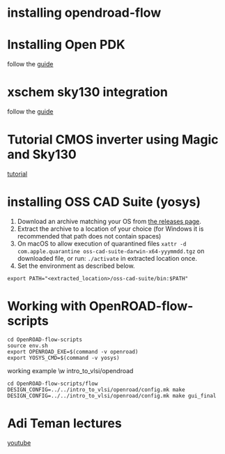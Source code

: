 # installing opendroad-flow 

# Installing Open PDK 

follow the [guide](http://opencircuitdesign.com/open_pdks/index.html)

# xschem sky130 integration 

follow the [guide](https://xschem.sourceforge.io/stefan/xschem_man/tutorial_xschem_sky130.html)

# Tutorial CMOS inverter using Magic and Sky130

[tutorial](http://web02.gonzaga.edu/faculty/talarico/vlsi/13_magic_inverter_sky130.pdf)

# installing OSS CAD Suite (yosys)

1. Download an archive matching your OS from [the releases page](https://github.com/YosysHQ/oss-cad-suite-build/releases/latest).
2. Extract the archive to a location of your choice (for Windows it is recommended that path does not contain spaces)
3. On macOS to allow execution of quarantined files ```xattr -d com.apple.quarantine oss-cad-suite-darwin-x64-yyymmdd.tgz``` on downloaded file, or run: ```./activate``` in extracted location once.
4. Set the environment as described below.

```
export PATH="<extracted_location>/oss-cad-suite/bin:$PATH"
```

# Working with OpenROAD-flow-scripts

```
cd OpenROAD-flow-scripts
source env.sh
export OPENROAD_EXE=$(command -v openroad)
export YOSYS_CMD=$(command -v yosys)
```
working example \w intro_to_vlsi/opendroad
```
cd OpenROAD-flow-scripts/flow
DESIGN_CONFIG=../../intro_to_vlsi/openroad/config.mk make
DESIGN_CONFIG=../../intro_to_vlsi/openroad/config.mk make gui_final
```

# Adi Teman lectures 
[youtube](https://www.youtube.com/watch?v=tywTQA_ko64&list=PLZU5hLL_713wQgIjRekOueTMJAyaoze3F&index=2)


